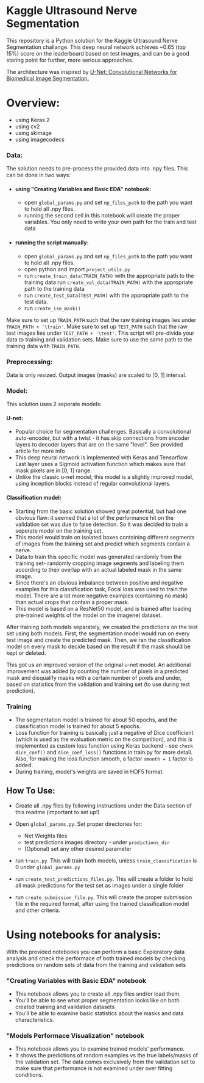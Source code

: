 # Kaggle Ultrasound Nerve Segmentation
This repository is a Python solution for the Kaggle Ultrasound Nerve Segmentation challange.
This deep neural network achieves ~0.65 (top 15%) score on the leaderboard based on test images, and can be a good staring point
for further, more serious approaches.

The architecture was inspired by [U-Net: Convolutional Networks for Biomedical Image Segmentation.](https://lmb.informatik.uni-freiburg.de/people/ronneber/u-net/)

# Overview:

* using Keras 2
* using cv2
* using skimage
* using imagecodecs

### Data:
The solution needs to pre-process the provided data into .npy files. This can be done in two ways:
* #### using "Creating Variables and Basic EDA" notebook:
    * open `global_params.py` and set `np_files_path` to the path you want to hold all .npy files.
    * running the second cell in this notebook will create the proper variables. You only need to write your own path
      for the train and test data

* #### running the script manually:     
    * open `global_params.py` and set `np_files_path` to the path you want to hold all .npy files.
    * open python and import `project_utils.py`
    * run `create_train_data(TRAIN_PATH)` with the appropriate path to the training data
      run `create_val_data(TRAIN_PATH)` with the appropriate path to the training data
    * run `create_test_Data(TEST_PATH)` with the appropriate path to the test data.
    * run `create_iso_mask()`

 Make sure to set up `TRAIN_PATH` such that the raw training images lies under 
`TRAIN_PATH + '\train'`.  Make sure to set up `TEST_PATH` such that the raw test images lies under 
`TEST_PATH + '\test'`. This script will pre-divide your data to training and validation sets. Make sure to use the same path to the training
data with `TRAIN_PATH`.

### Preprocessing:
Data is only resized. Output images (masks) are scaled to [0, 1] interval.

### Model:
This solution uses 2 seperate models:

#### U-net:
* Popular choice for segmentation challenges. Basically a convolutional auto-encoder, but with a twist - it has skip
  connections from encoder layers to decoder layers that are on the same "level". See provided article for more info
* This deep neural network is implemented with Keras and Tensorflow. Last layer uses a Sigmoid activation function
  which makes sure that mask pixels are in [0, 1] range.
* Unlike the classic u-net model, this model is a slightly improved model, using inception blocks instead of regular 
convolutional layers.

#### Classification model:
* Starting from the basic solution showed great potential, but had one obvious flaw: it seemed that a lot of the 
  performance hit on the validation set was due to false detection. So it was decided to train a seperate model on the
  training set.
* This model would train on isolated boxes containing different segments of images from the training set and predict 
  which segments contain a nerve.
* Data to train this specific model was generated randomly from the training set- randomly cropping image segments and
  labeling them according to their overlap with an actual labeled mask in the same image.
* Since there's an obvious imbalance between positive and negative examples for this classification task, Focal loss was
used to train the model. There are a lot more negative examples (containing no mask) than actual crops that contain a
  proper mask.
* This model is based on a ResNet50 model, and is trained after loading pre-trained weights of the model on the imagenet
  dataset.

After training both models separately, we created the predictions on the test set using both models. First, the segmentation
model would run on every test image and create the predicted mask. Then, we ran the classification model on every mask
to decide based on the result if the mask should be kept or deleted.

This got us an improved version of the original u-net model. An additional improvement was added by counting the number
of pixels in a predicted mask and disqualify masks with a certain number of pixels and under, based on statistics from
the validation and training set (to use during test prediction).

### Training
* The segmentation model is trained for about 50 epochs, and the classification model is trained for about 5 epochs.
* Loss function for training is basically just a negative of Dice coefficient (which is used as the evaluation metric on
  the competition), and this is implemented as custom loss function using Keras backend - see `check dice_coef()` and 
  `dice_coef_loss()` functions in train.py for more detail. Also, for making the loss function smooth, a factor `smooth = 1`
  factor is added.
* During training, model's weights are saved in HDF5 format.


## How To Use:

* Create all .npy files by following instructions under the Data section of this readme (important to set up!)
* Open `global_params.py`. Set proper directories for:
  * Net Weights files
  * test predictions images directory - under `predictions_dir`
  * (Optional) set any other desired parameter

* run `train.py`. This will train both models, unless `train_classification` is 0 under `global_params.py`
* run `create_test_predictions_files.py`. This will create a folder to hold all mask predictions for the test set as
images under a single folder
* run `create_submission_file.py`. This will create the proper submission file in the required format, after using the
trained classification model and other criteria.

# Using notebooks for analysis:
With the provided notebooks you can perform a basic Exploratory data analysis and check the performace of both trained 
models by checking predictions on random sets of data from the training and validation sets

### "Creating Variables with Basic EDA" notebook
* This notebook allows you to create all .npy files and/or load them.
* You'll be able to see what proper segmentation looks like on both created training and validation datasets
* You'll be able to examine basic statistics about the masks and data characteristics.

### "Models Performace Visualization" notebook
* This notebook allows you to examine trained models' performance.
* It shows the predictions of random examples vs the true labels/masks of the validation set. The data comes exclusively
from the validation set to make sure that performance is not examined under over fitting conditions. 



  
  
  
